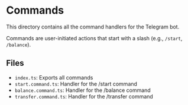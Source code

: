 # Commands

This directory contains all the command handlers for the Telegram bot.

Commands are user-initiated actions that start with a slash (e.g., `/start`, `/balance`).

## Files

- `index.ts`: Exports all commands
- `start.command.ts`: Handler for the /start command
- `balance.command.ts`: Handler for the /balance command
- `transfer.command.ts`: Handler for the /transfer command